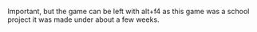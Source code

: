 Important, but the game can be left with alt+f4 as this game was a school project it was made under about a few weeks.
